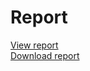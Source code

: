 # Report

[View report](https://docs.google.com/viewer?url=https://github.com/el-moudni-hicham/grpc-demo/files/11084007/TP_GRPC.pdf)
<br/>
[Download report](https://github.com/el-moudni-hicham/grpc-demo/files/11084007/TP_GRPC.pdf)

